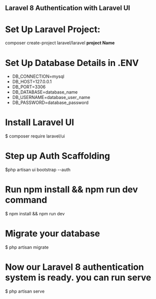 ## Laravel 8 Authentication with Laravel UI

# Set Up Laravel Project:

composer create-project laravel/laravel **project Name**

# Set Up Database Details in .ENV

- DB_CONNECTION=mysql
- DB_HOST=127.0.0.1
- DB_PORT=3306 
- DB_DATABASE=database_name 
- DB_USERNAME=database_user_name 
- DB_PASSWORD=database_password

# Install Laravel UI

$ composer require laravel/ui

# Step up Auth Scaffolding

$php artisan ui bootstrap --auth

# Run npm install && npm run dev command

$ npm install && npm run dev

# Migrate your database

$ php artisan migrate

# Now our Laravel 8 authentication system is ready. you can run serve

$ php artisan serve
